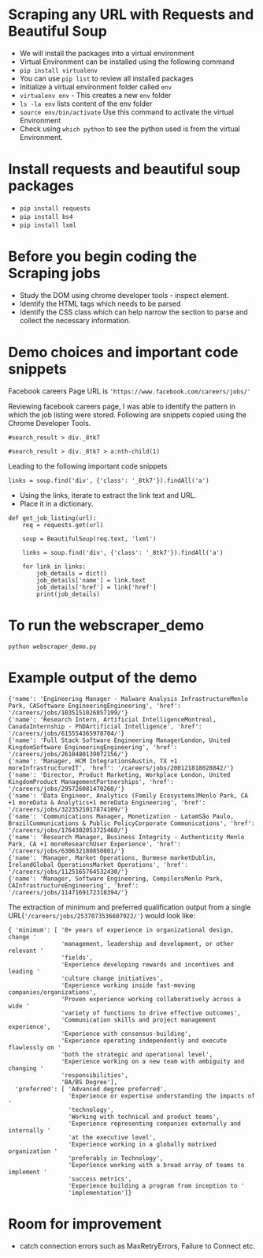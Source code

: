 # Scraping any URL with Requests and Beautiful Soup

- We will install the packages into a virtual environment
- Virtual Environment can be installed using the following command
- `pip install virtualenv`
- You can use `pip list` to review all installed packages
- Initialize a virtual environment folder called `env`
- `virtualenv env` - This creates a new `env` folder
- `ls -la env` lists content of the env folder
- `source env/bin/activate` Use this command to activate the virtual Environment
- Check using `which python` to see the python used is from the virtual Environment.

# Install requests and beautiful soup packages

- `pip install requests`
- `pip install bs4`
- `pip install lxml`

# Before you begin coding the Scraping jobs

- Study the DOM using chrome developer tools - inspect element.
- Identify the HTML tags which needs to be parsed
- Identify the CSS class which can help narrow the section to parse and collect the necessary information.

# Demo choices and important code snippets

Facebook careers Page URL is `'https://www.facebook.com/careers/jobs/'`

Reviewing facebook careers page, I was able to identify the pattern in which the job listing were stored. Following are snippets copied using the Chrome Developer Tools.

```
#search_result > div._8tk7
```

```
#search_result > div._8tk7 > a:nth-child(1)
```

Leading to the following important code snippets

```
links = soup.find('div', {'class': '_8tk7'}).findAll('a')
```

- Using the links, iterate to extract the link text and URL.
- Place it in a dictionary.

```
def get_job_listing(url):
    req = requests.get(url)

    soup = BeautifulSoup(req.text, 'lxml')

    links = soup.find('div', {'class': '_8tk7'}).findAll('a')

    for link in links:
        job_details = dict()
        job_details['name'] = link.text
        job_details['href'] = link['href']
        print(job_details)
```

# To run the webscraper_demo

```
python webscraper_demo.py
```

# Example output of the demo

```
{'name': 'Engineering Manager - Malware Analysis InfrastructureMenlo Park, CASoftware EngineeringEngineering', 'href': '/careers/jobs/1035151026857199/'}
{'name': 'Research Intern, Artificial IntelligenceMontreal, CanadaInternship - PhDArtificial Intelligence', 'href': '/careers/jobs/615554365978704/'}
{'name': 'Full Stack Software Engineering ManagerLondon, United KingdomSoftware EngineeringEngineering', 'href': '/careers/jobs/2610480139072156/'}
{'name': 'Manager, HCM IntegrationsAustin, TX +1 moreInfrastructureIT', 'href': '/careers/jobs/200121818028842/'}
{'name': 'Director, Product Marketing, Workplace London, United KingdomProduct ManagementPartnerships', 'href': '/careers/jobs/295726081470260/'}
{'name': 'Data Engineer, Analytics (Family Ecosystems)Menlo Park, CA +1 moreData & Analytics+1 moreData Engineering', 'href': '/careers/jobs/3223521017874109/'}
{'name': 'Communications Manager, Monetization - LatamSão Paulo, BrazilCommunications & Public PolicyCorporate Communications', 'href': '/careers/jobs/1764302053725468/'}
{'name': 'Research Manager, Business Integrity - Authenticity Menlo Park, CA +1 moreResearchUser Experience', 'href': '/careers/jobs/630632180850801/'}
{'name': 'Manager, Market Operations, Burmese marketDublin, IrelandGlobal OperationsMarket Operations', 'href': '/careers/jobs/1125165764532430/'}
{'name': 'Manager, Software Engineering, CompilersMenlo Park, CAInfrastructureEngineering', 'href': '/careers/jobs/1147169172318394/'}
```

The extraction of minimum and preferred qualification output from a single URL(`'/careers/jobs/2537073536607922/'`) would look like:

```
{ 'minimum': [ '8+ years of experience in organizational design, change '
               'management, leadership and development, or other relevant '
               'fields',
               'Experience developing rewards and incentives and leading '
               'culture change initiatives',
               'Experience working inside fast-moving companies/organizations',
               'Proven experience working collaboratively across a wide '
               'variety of functions to drive effective outcomes',
               'Communication skills and project management experience',
               'Experience with consensus-building',
               'Experience operating independently and execute flawlessly on '
               'both the strategic and operational level',
               'Experience working on a new team with ambiguity and changing '
               'responsibilities',
               'BA/BS Degree'],
  'preferred': [ 'Advanced degree preferred',
                 'Experience or expertise understanding the impacts of '
                 'technology',
                 'Working with technical and product teams',
                 'Experience representing companies externally and internally '
                 'at the executive level',
                 'Experience working in a globally matrixed organization '
                 'preferably in Technology',
                 'Experience working with a broad array of teams to implement '
                 'success metrics',
                 'Experience building a program from inception to '
                 'implementation']}
```

# Room for improvement

- catch connection errors such as MaxRetryErrors, Failure to Connect etc.
